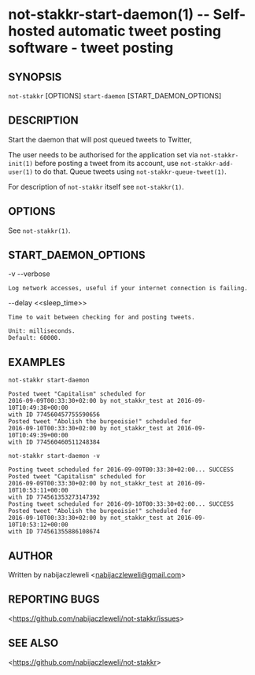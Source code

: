 not-stakkr-start-daemon(1) -- Self-hosted automatic tweet posting software - tweet posting
==========================================================================================

## SYNOPSIS

`not-stakkr` [OPTIONS] `start-daemon` [START_DAEMON_OPTIONS]

## DESCRIPTION

Start the daemon that will post queued tweets to Twitter,

The user needs to be authorised for the application set via
`not-stakkr-init(1)` before posting a tweet from its account, use
`not-stakkr-add-user(1)` to do that.
Queue tweets using `not-stakkr-queue-tweet(1)`.

For description of `not-stakkr` itself see `not-stakkr(1)`.

## OPTIONS

  See `not-stakkr(1)`.

## START_DAEMON_OPTIONS

  -v --verbose

    Log network accesses, useful if your internet connection is failing.

  --delay &lt;<sleep_time>&gt;

    Time to wait between checking for and posting tweets.

    Unit: milliseconds.
    Default: 60000.

## EXAMPLES

  `not-stakkr start-daemon`

    Posted tweet "Capitalism" scheduled for
    2016-09-09T00:33:30+02:00 by not_stakkr_test at 2016-09-10T10:49:38+00:00
    with ID 774560457755590656
    Posted tweet "Abolish the burgeoisie!" scheduled for
    2016-09-10T00:33:30+02:00 by not_stakkr_test at 2016-09-10T10:49:39+00:00
    with ID 774560460511248384

  `not-stakkr start-daemon -v`

    Posting tweet scheduled for 2016-09-09T00:33:30+02:00... SUCCESS
    Posted tweet "Capitalism" scheduled for
    2016-09-09T00:33:30+02:00 by not_stakkr_test at 2016-09-10T10:53:11+00:00
    with ID 774561353273147392
    Posting tweet scheduled for 2016-09-10T00:33:30+02:00... SUCCESS
    Posted tweet "Abolish the burgeoisie!" scheduled for
    2016-09-10T00:33:30+02:00 by not_stakkr_test at 2016-09-10T10:53:12+00:00
    with ID 774561355886108674

## AUTHOR

Written by nabijaczleweli &lt;<nabijaczleweli@gmail.com>&gt;

## REPORTING BUGS

&lt;<https://github.com/nabijaczleweli/not-stakkr/issues>&gt;

## SEE ALSO

&lt;<https://github.com/nabijaczleweli/not-stakkr>&gt;
